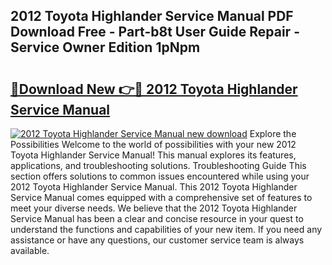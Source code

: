 ## 2012 Toyota Highlander Service Manual PDF Download Free - Part-b8t User Guide Repair - Service Owner Edition 1pNpm

# <h2><a href="http://bc16248.oget.top/?id=2012+Toyota+Highlander+Service+Manual">🔗Download New 👉🔴 2012 Toyota Highlander Service Manual</a></h2>

[![2012 Toyota Highlander Service Manual new download](https://i.imgur.com/5g1atiW.png)](http://bc16248.oget.top/?id=2012+Toyota+Highlander+Service+Manual)
Explore the Possibilities Welcome to the world of possibilities with your new 2012 Toyota Highlander Service Manual! This manual explores its features, applications, and troubleshooting solutions. Troubleshooting Guide This section offers solutions to common issues encountered while using your 2012 Toyota Highlander Service Manual. This 2012 Toyota Highlander Service Manual comes equipped with a comprehensive set of features to meet your diverse needs. We believe that the 2012 Toyota Highlander Service Manual has been a clear and concise resource in your quest to understand the functions and capabilities of your new item. If you need any assistance or have any questions, our customer service team is always available.
